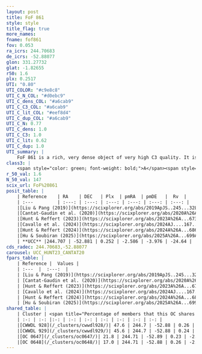 ```yaml
---
layout: post
title: FoF 861
style: style
title_flag: true
more_names: 
fname: fof861
fov: 0.053
ra_icrs: 244.70683
de_icrs: -52.88077
glon: 331.27732
glat: -1.82655
r50: 1.6
plx: 0.2517
UTI: "0.80"
UTI_COLOR: "#c9e8c8"
UTI_C_N_COL: "#d0ebc9"
UTI_C_dens_COL: "#a6cab9"
UTI_C_C3_COL: "#a6cab9"
UTI_C_lit_COL: "#eef8d4"
UTI_C_dup_COL: "#a6cab9"
UTI_C_N: 0.77
UTI_C_dens: 1.0
UTI_C_C3: 1.0
UTI_C_lit: 0.62
UTI_C_dup: 1.0
UTI_summary: |
    FoF 861 is a rich, very dense object of very high C3 quality. It is moderately studied in the literature. This object shares a moderate percentage of members with 4 later reported entries.
class3: |
    <span style="color: green; font-weight: bold;">A</span><span style="color: green; font-weight: bold;">A</span>
r_50_val: 1.6
N_50_val: 147
scix_url: FoF%20861
posit_table: |
    | Reference    | RA    | DEC   | Plx  | pmRA  | pmDE   |  Rv  |
    | :---         | :---: | :---: | :---: | :---: | :---: | :---: |
    |[Liu & Pang (2019)](https://scixplorer.org/abs/2019ApJS..245...32L) | 244.708 | -52.88 | 0.267 | -2.662 | -3.93 | -- |
    |[Cantat-Gaudin et al. (2020)](https://scixplorer.org/abs/2020A%26A...640A...1C) | 244.705 | -52.88 | 0.243 | -2.563 | -3.953 | -- |
    |[Hunt & Reffert (2023)](https://scixplorer.org/abs/2023A%26A...673A.114H) | 244.706 | -52.884 | 0.266 | -2.629 | -4.0 | -23.647 |
    |[Cavallo et al. (2024)](https://scixplorer.org/abs/2024AJ....167...12C) | 244.676 | -52.895 | 0.265 | -- | -- | -- |
    |[Hunt & Reffert (2024)](https://scixplorer.org/abs/2024A%26A...686A..42H) | 244.706 | -52.884 | 0.266 | -2.629 | -4.0 | -23.647 |
    |[Hu & Soubiran (2025)](https://scixplorer.org/abs/2025A%26A...699A.246H) | 244.676 | -52.895 | -- | -- | -- | -- |
    | **UCC** |244.707 | -52.881 | 0.252 | -2.586 | -3.976 | -24.64 | 
cds_radec: 244.70683,-52.88077
carousel: UCC_HUNT23_CANTAT20
fpars_table: |
    | Reference |  Values |
    | :---  |  :---:  |
    | [Liu & Pang (2019)](https://scixplorer.org/abs/2019ApJS..245...32L) | `Age=1.51, Z=0.0` |
    | [Cantat-Gaudin et al. (2020)](https://scixplorer.org/abs/2020A%26A...640A...1C) | `AVNN=1.36, DMNN=13.06, AgeNN=9.27` |
    | [Hunt & Reffert (2023)](https://scixplorer.org/abs/2023A%26A...673A.114H) | `AV50=2.051, diffAV50=2.066, MOD50=12.725, logAge50=8.894` |
    | [Cavallo et al. (2024)](https://scixplorer.org/abs/2024AJ....167...12C) | `AV50=2.9, dMod50=11.93, logAge50=9.12, [Fe/H]50=-1.07` |
    | [Hunt & Reffert (2024)](https://scixplorer.org/abs/2024A%26A...686A..42H) | `MassJ=1516.64` |
    | [Hu & Soubiran (2025)](https://scixplorer.org/abs/2025A%26A...699A.246H) | `MA22=-0.15, MA23f=0.12, MA23g=0.24, MZ23=0.35, MK24=-0.14, MF24=0.09` |
shared_table: |
    | Cluster | <span title="Percentage of members that this OC shares with the ones listed">%</span>   | RA   | DEC   | Plx   | pmRA  | pmDE  | Rv | UTI |
    | :-: | :-: |:-: | :-: | :-: | :-: | :-: | :-: | :-: |
    |[CWWDL 928](/_clusters/cwwdl928/)| 47.6 | 244.7 | -52.88 | 0.26 | -2.6 | -3.97 | -23.78 |0.0 |
    |[CWWDL 929](/_clusters/cwwdl929/)| 45.6 | 244.7 | -52.88 | 0.24 | -2.61 | -3.97 | -24.64 |0.0 |
    |[OC 0647](/_clusters/oc0647/)| 21.8 | 244.71 | -52.89 | 0.23 | -2.6 | -3.97 | -24.64 |0.0 |
    |[OC 0648](/_clusters/oc0648/)| 17.0 | 244.71 | -52.88 | 0.26 | -2.55 | -3.91 | -23.78 |0.0 |
---
```

